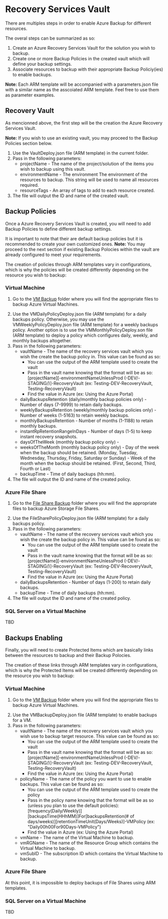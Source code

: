 <h1>Recovery Services Vault</h1>
<p>There are multiples steps in order to enable Azure Backup for different resources.</p>
<p>The overal steps can be summarized as so:</p>
<ol>
  <li>Create an Azure Recovery Services Vault for the solution you wish to backup.</li>
  <li>Create one or more Backup Policies in the created vault which will define your backup settings.</li>
  <li>Associate resources to backup with their appropriate Backup Policiy(ies) to enable backups.</li>
</ol>
<p><b>Note:</b> Each ARM template will be accompanied with a parameters.json file with a similar name as the asscoiated
  ARM template. Feel free to use them as parameter examples.</p>
<h2>Recovery Vault </h2>
<p>As mencionned above, the first step will be the creation the Azure Recovery Services Vault.</p>
<p><b>Note:</b> If you wish to use an existing vault, you may proceed to the Backup Policies section below.</p>
<ol>
  <li>Use the VaultDeploy.json file (ARM template) in the current folder.</li>
  <li>Pass in the following parameters:
    <ul>
      <li>projectName - The name of the project/solution of the items you wish to backup using this vault.</li>
      <li>environmentName - The environment The environment of the resources to backup. This string will be used to name
        all resources required.</li>
      <li>resourceTags - An array of tags to add to each resource created.</li>
    </ul>
  <li>The file will output the ID and name of the created vault.</li>
</ol>
<h2>Backup Policies</h2>
<p>Once a Azure Recovery Services Vault is created, you will need to add Backup Policies to define different backup
  settings.</p>
<p>It is important to note that their are default backup policies but it is recommended to create your own customized
  ones. <b>Note:</b> You may proceed to the next section if existing Backup Polocies within the vault are already
  configured to meet your requirements.</p>
<p>The creation of policies through ARM templates vary in configurations, which is why the policies will be created
  differently depending on the resource you wish to backup:</p>
<h3>Virtual Machine</h3>
<ol>
  <li>
    <p>Go to the
      <a
        href=https://github.com/CSPS-EFPC-IT/SysAdmins-ARMTemplates/tree/Recovery-Services-Vault-1/Recovery%20Services%20Vault/VM%20Backup>VM
        Backup</a> folder where you will find the appropriate files to backup Azure Virtual Machines.</p>
  </li>
  <li>Use the VMDailyPolicyDeploy.json file (ARM template) for a daily backups policy. Otherwise, you may use the
    VMWeeklyPolicyDeploy.json file (ARM template) for a weekly backups policy. Another option is to use the VMMonthlyPolicyDeploy.son file (ARM template) to deploy a policy which configures daily, weekly, and monthly backups altogether.</li>
  <li>Pass in the following parameters:
    <ul>
      <li>vaultName - The name of the recovery services vault which you wish the create the backup policy in. This value
        can be found as so:
        <ul>
          <li>You can use the output of the ARM
            template used to create the vault</li>
          <li>Pass in the vault name knowing that the format will be as so:
            [projectName][-environmentNameUnlessProd (-DEV/-STAGING/)]-RecoveryVault (ex: Testing-DEV-RecoveryVault,
            Testing-RecoveryVault)</li>
          <li>Find the value in Azure (ex: Using the Azure Portal)</li>
        </ul>
      </li>
      <li>dailyBackupsRetention (daily/monthly backup policies only) - Number of days (7-9999) to retain daily backups.</li>
      <li>weeklyBackupsRetention (weekly/monthly backup policies only) - Number of weeks (1-5163) to retain weekly backups.</li>
      <li>monthlyBackupsRetention - Number of months (1-1188) to retain monthly backups.</li>
      <li>instantRpRetentionRangeInDays - Number of days (1-5) to keep instant recovery snapshots.</li>
      <li>daysOfTheWeek (monthly backup policy only) - </li>
      <li>weeksOfTheMonth (monthly backup policy only) - Day of the week when the backup should be retained. (Monday, Tuesday, Wednesday, Thursday, Friday, Saturday or Sunday) - Week of the month when the backup should be retained. (First, Second, Third, Fourth or Last)</li>
      <li>backupTime - Time of daily backups (hh:mm).</li>
    </ul>
  </li>
  <li>The file will output the ID and name of the created policy.</li>
</ol>
<h3>Azure File Share</h3>
<ol>
  <li>
    <p>Go to the <a
        href="https://github.com/CSPS-EFPC-IT/SysAdmins-ARMTemplates/tree/Recovery-Services-Vault-1/Recovery%20Services%20Vault/Azure%20File%20Share%20Backup">File
        Share Backup</a> folder where you will find the appropriate files to backup Azure Storage File Shares.</p>
  </li>
  <li>Use the FileSharePolicyDeploy.json file (ARM template) for a daily backups policy.</li>
  <li>Pass in the following parameters:
    <ul>
      <li>vaultName - The name of the recovery services vault which you wish the create the backup policy in. This value
        can be found as so:
        <ul>
          <li>You can use the output of the ARM
            template used to create the vault</li>
          <li>Pass in the vault name knowing that the format will be as so:
            [projectName][-environmentNameUnlessProd (-DEV/-STAGING/)]-RecoveryVault (ex: Testing-DEV-RecoveryVault,
            Testing-RecoveryVault)</li>
          <li>Find the value in Azure (ex: Using the Azure Portal)</li>
        </ul>
      </li>
      <li>dailyBackupsRetention - Number of days (1-200) to retain daily backups.</li>
      <li>backupTime - Time of daily backups (hh:mm).</li>
    </ul>
  </li>
  <li>The file will output the ID and name of the created policy.</li>
</ol>
<h3>SQL Server on a Virtual Machine</h3>
<p>TBD</p>

<h2>Backups Enabling</h2>
<p>Finally, you will need to create Protected Items which are basically links between the resources to backup and their
  Backup Polocies.</p>
<p>The creation of these links through ARM templates vary in configurations, which is why the Protected Items will be
  created
  differently depending on the resource you wish to backup:</p>
<h3>Virtual Machine</h3>
<ol>
  <li>
    <p>Go to the
      <a
        href=https://github.com/CSPS-EFPC-IT/SysAdmins-ARMTemplates/tree/Recovery-Services-Vault-1/Recovery%20Services%20Vault/VM%20Backup>VM
        Backup</a> folder where you will find the appropriate files to backup Azure Virtual Machines.</p>
  </li>
  <li>Use the VMBackupDeploy.json file (ARM template) to enable backups for a VM.</li>
  <li>Pass in the following parameters:
    <ul>
      <li>vaultName - The name of the recovery services vault which you wish use to backup target resource. This value
        can be found as so:
        <ul>
          <li>You can use the output of the ARM
            template used to create the vault</li>
          <li>Pass in the vault name knowing that the format will be as so:
            [projectName][-environmentNameUnlessProd (-DEV/-STAGING/)]-RecoveryVault (ex: Testing-DEV-RecoveryVault,
            Testing-RecoveryVault)</li>
          <li>Find the value in Azure (ex: Using the Azure Portal)</li>
        </ul>
      </li>
      <li>policyName - The name of the policy you want to use to enable backups. This value can be found as so:
        <ul>
          <li>You can use the output of the ARM
            template used to create the policy</li>
          <li>Pass in the policy name knowing that the format will be as so (unless you plan to use the default
            policies):
            [frequency(Daily/Weekly)][backupsTime(HHhMM)]For[backupsRetention(# of
            days/weeks)][retentionTimeUnit(Days/Weeks)]-VMPolicy (ex: "Daily00h00For90Days-VMPolicy")</li>
          <li>Find the value in Azure (ex: Using the Azure Portal)</li>
        </ul>
      </li>
      <li>vmName - The name of the Virtual Machine to backup.</li>
      <li>vmRGName - The name of the Resource Group which contains the Virtual Machine to backup.</li>
      <li>vmSubID - The subscription ID which contains the Virtual Machine to backup.</li>
    </ul>
  </li>
</ol>
<h3>Azure File Share</h3>
<p>At this point, it is impossible to deploy backups of File Shares using ARM templates.</p>
<!--<ol>
  <li>
    <p>Go to the <a
        href="https://github.com/CSPS-EFPC-IT/SysAdmins-ARMTemplates/tree/Recovery-Services-Vault-1/Recovery%20Services%20Vault/Azure%20File%20Share%20Backup">File
        Share Backup</a> folder where you will find the appropriate files to backup Azure Storage File Shares.</p>
  </li>
</ol>-->
<h3>SQL Server on a Virtual Machine</h3>
<p>TBD</p>